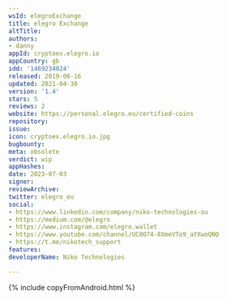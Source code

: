 ```yaml
---
wsId: elegroExchange
title: elegro Exchange
altTitle: 
authors:
- danny
appId: cryptoex.elegro.io
appCountry: gb
idd: '1469234024'
released: 2019-08-16
updated: 2021-04-30
version: '1.4'
stars: 5
reviews: 2
website: https://personal.elegro.eu/certified-coins
repository: 
issue: 
icon: cryptoex.elegro.io.jpg
bugbounty: 
meta: obsolete
verdict: wip
appHashes: 
date: 2023-07-03
signer: 
reviewArchive: 
twitter: elegro_eu
social:
- https://www.linkedin.com/company/niko-technologies-ou
- https://medium.com/@elegro
- https://www.instagram.com/elegro.wallet
- https://www.youtube.com/channel/UC0O74-8XmeVTo9_aYXwoQNQ
- https://t.me/nikotech_support
features: 
developerName: Niko Technologies

---
```


{% include copyFromAndroid.html %}
